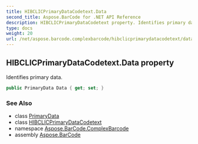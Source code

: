 ```yaml
---
title: HIBCLICPrimaryDataCodetext.Data
second_title: Aspose.BarCode for .NET API Reference
description: HIBCLICPrimaryDataCodetext property. Identifies primary data
type: docs
weight: 20
url: /net/aspose.barcode.complexbarcode/hibclicprimarydatacodetext/data/
---
```

## HIBCLICPrimaryDataCodetext.Data property

Identifies primary data.

```csharp
public PrimaryData Data { get; set; }
```

### See Also

* class [PrimaryData](../../primarydata/)
* class [HIBCLICPrimaryDataCodetext](../)
* namespace [Aspose.BarCode.ComplexBarcode](../../hibclicprimarydatacodetext/)
* assembly [Aspose.BarCode](../../../)


